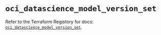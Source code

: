 # `oci_datascience_model_version_set`

Refer to the Terraform Registory for docs: [`oci_datascience_model_version_set`](https://registry.terraform.io/providers/oracle/oci/6.18.0/docs/resources/datascience_model_version_set).
